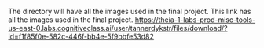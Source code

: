 The directory will have all the images used in the final project.
This link has all the images used in the final project. 
https://theia-1-labs-prod-misc-tools-us-east-0.labs.cognitiveclass.ai/user/tannerdykstr/files/download/?id=f1f85f0e-582c-446f-bb4e-5f9bbfe53d82
